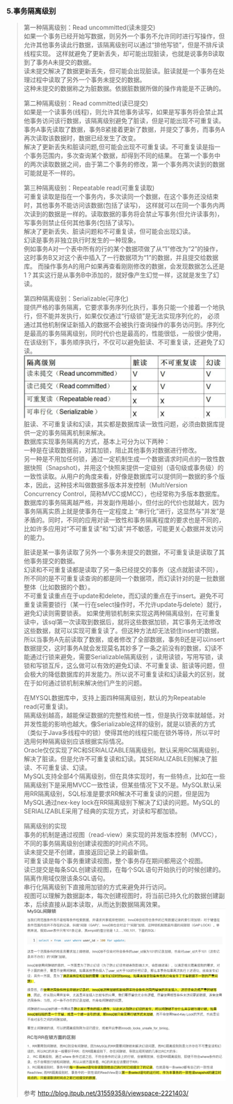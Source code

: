 ### 5.事务隔离级别
> 第一种隔离级别：Read uncommitted(读未提交)            
> 如果一个事务已经开始写数据，则另外一个事务不允许同时进行写操作，但允许其他事务读此行数据，该隔离级别可以通过“排他写锁”，但是不排斥读线程实现。
> 这样就避免了更新丢失，却可能出现脏读，也就是说事务B读取到了事务A未提交的数据。          
> 读未提交解决了数据更新丢失，但可能会出现脏读。脏读就是一个事务在处理过程中读取了另外一个事务未提交的数据。             
  这种未提交的数据称之为脏数据。依据脏数据所做的操作肯能是不正确的。  
>                         
> 第二种隔离级别：Read committed(读已提交)           
> 如果是一个读事务(线程)，则允许其他事务读写，如果是写事务将会禁止其他事务访问该行数据，该隔离级别避免了脏读，但是可能出现不可重复读。
> 事务A事先读取了数据，事务B紧接着更新了数据，并提交了事务，而事务A再次读取该数据时，数据已经发生了改变。         
> 解决了更新丢失和脏读问题,但可能会出现不可重复读。不可重复读是指一个事务范围内，多次查询某个数据，却得到不同的结果。
> 在第一个事务中的两次读取数据之间，由于第二个事务的修改，第一个事务两次读到的数据可能就是不一样的。
>                        
> 第三种隔离级别：Repeatable read(可重复读取)            
> 可重复读取是指在一个事务内，多次读同一个数据，在这个事务还没结束时，其他事务不能访问该数据(包括了读写)，
> 这样就可以在同一个事务内两次读到的数据是一样的。读取数据的事务将会禁止写事务(但允许读事务)，写事务则禁止任何其他事务(包括了读写)。               
> 解决了更新丢失、脏读问题和不可重复读，但可能会出现幻读。          
> 幻读是事务非独立执行时发生的一种现象。               
  例如事务A对一个表中所有的行的某个数据项做了从“1”修改为“2”的操作，这时事务B又对这个表中插入了一行数据项为“1”的数据，并且提交给数据库。
  而操作事务A的用户如果再查看刚刚修改的数据，会发现数据怎么还是1？其实这行是从事务B中添加的，就好像产生幻觉一样，这就是发生了幻读。 
>                                      
> 第四种隔离级别：Serializable(可序化)         
> 提供严格的事务隔离，它要求事务序列化执行，事务只能一个接着一个地执行，但不能并发执行，如果仅仅通过“行级锁”是无法实现序列化的，
> 必须通过其他机制保证新插入的数据不会被执行查询操作的事务访问到。序列化是最高的事务隔离级别，同时代价也是最高的，性能很低，一般很少使用，
> 在该级别下，事务顺序执行，不仅可以避免脏读、不可重复读，还避免了幻读。  
  ![mysql1](http://github.com/xidianlina/practice/raw/master//mysql_practice/picture/mysql1.png)        
> 脏读、不可重复读和幻读，其实都是数据库读一致性问题，必须由数据库提供一定的事务隔离机制来解决。               
> 数据库实现事务隔离的方式，基本上可分为以下两种：              
  一种是在读取数据前，对其加锁，阻止其他事务对数据进行修改。             
  另一种是不用加任何锁，通过一定机制生成一个数据请求时间点的一致性数据快照（Snapshot)，并用这个快照来提供一定级别（语句级或事务级）的一致性读取。从用户的角度来看，好像是数据库可以提供同一数据的多个版本，因此，这种技术叫做数据多版本并发控制（MultiVersion Concurrency Control，简称MVCC或MCC），也经常称为多版本数据库。             
  数据库的事务隔离越严格，并发副作用越小，但付出的代价也就越大，因为事务隔离实质上就是使事务在一定程度上 “串行化”进行，这显然与“并发”是矛盾的。同时，不同的应用对读一致性和事务隔离程度的要求也是不同的，比如许多应用对“不可重复读”和“幻读”并不敏感，可能更关心数据并发访问的能力。          
>               
> 脏读是某一事务读取了另外一个事务未提交的数据，不可重复读是读取了其他事务提交的数据。            
  幻读和不可重复读都是读取了另一条已经提交的事务（这点就脏读不同），所不同的是不可重复读查询的都是同一个数据项，而幻读针对的是一批数据整体（比如数据的个数）。                
  不可重复读重点在于update和delete，而幻读的重点在于insert。避免不可重复读需要锁行（某一行在select操作时，不允许update与delete）就行，避免幻读则需要锁表。
> 如果使用锁机制来实现这两种隔离级别，在可重复读中，该sql第一次读取到数据后，就将这些数据加锁，其它事务无法修改这些数据，就可以实现可重复读了。但这种方法却无法锁住insert的数据，所以当事务A先前读取了数据，或者修改了全部数据，事务B还是可以insert数据提交，这时事务A就会发现莫名其妙多了一条之前没有的数据，幻读不能通过行锁来避免，需要Serializable隔离级别 ，读用读锁，写用写锁，读锁和写锁互斥，这么做可以有效的避免幻读、不可重复读、脏读等问题，但会极大的降低数据库的并发能力。所以说不可重复读和幻读最大的区别，就在于如何通过锁机制来解决他们产生的问题。          
>                   
> 在MYSQL数据库中，支持上面四种隔离级别，默认的为Repeatable read(可重复读)。              
> 隔离级别越高，越能保证数据的完整性和统一性，但是执行效率就越低，对并发性能的影响也越大。像Serializable这样的级别，就是以锁表的方式（类似于Java多线程中的锁）使得其他的线程只能在锁外等待，所以平时选用何种隔离级别应该根据实际情况。                    
  Oracle仅仅实现了RC和SERIALIZABLE隔离级别。默认采用RC隔离级别，解决了脏读。但是允许不可重复读和幻读。其SERIALIZABLE则解决了脏读、不可重复读、幻读。                
> MySQL支持全部4个隔离级别，但在具体实现时，有一些特点，比如在一些隔离级别下是采用MVCC一致性读，但某些情况下又不是。MySQL默认采用RR隔离级别，SQL标准是要求RR解决不可重复读的问题，但是因为MySQL通过nex-key lock在RR隔离级别下解决了幻读的问题。MySQL的SERIALIZABLE采用了经典的实现方式，对读和写都加锁。              
>                       
> 隔离级别的实现               
> 事务的机制是通过视图（read-view）来实现的并发版本控制（MVCC），不同的事务隔离级别创建读视图的时间点不同。               
  读未提交是不创建，直接返回记录上的最新值。                                       
  可重复读是每个事务重建读视图，整个事务存在期间都用这个视图。                                         
> 读已提交是每条SQL创建读视图，在每个SQL语句开始执行的时候创建的。隔离作用域仅限该条SQL语句。                          
  串行化隔离级别下直接用加锁的方式来避免并行访问。                      
  视图可以理解为数据副本，每次创建视图时，将当前已持久化的数据创建副本，后续直接从副本读取，从而达到数据隔离效果。             
> ![mysql2](http://github.com/xidianlina/practice/raw/master//mysql_practice/picture/mysql2.png)            
>           
> 参考 http://blog.itpub.net/31559358/viewspace-2221403/                                    

